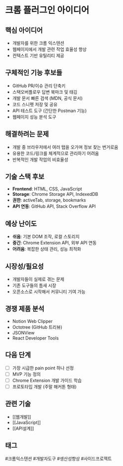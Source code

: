 # 크롬 플러그인 아이디어

## 핵심 아이디어
- 개발자를 위한 크롬 익스텐션
- 웹페이지에서 개발 관련 작업 효율성 향상
- 컨텍스트 기반 유틸리티 제공

## 구체적인 기능 후보들
- GitHub PR/이슈 관리 단축키
- 스택오버플로우 답변 북마크 및 태깅
- 개발 문서 빠른 검색 (MDN, 공식 문서)
- 코드 스니펫 저장 및 공유
- API 테스트 도구 (간단한 Postman 기능)
- 웹페이지 성능 분석 도구

## 해결하려는 문제
- 개발 중 브라우저에서 여러 탭을 오가며 정보 찾는 번거로움
- 유용한 코드/링크를 체계적으로 관리하기 어려움
- 반복적인 개발 작업의 비효율성

## 기술 스택 후보
- **Frontend**: HTML, CSS, JavaScript
- **Storage**: Chrome Storage API, IndexedDB
- **권한**: activeTab, storage, bookmarks
- **API 연동**: GitHub API, Stack Overflow API

## 예상 난이도
- **쉬움**: 기본 DOM 조작, 로컬 스토리지
- **중간**: Chrome Extension API, 외부 API 연동
- **어려움**: 복잡한 상태 관리, 성능 최적화

## 시장성/필요성
- 개발자들이 실제로 겪는 문제
- 기존 도구들의 틈새 시장
- 오픈소스로 시작해서 커뮤니티 기여 가능

## 경쟁 제품 분석
- Notion Web Clipper
- Octotree (GitHub 트리뷰)
- JSONView
- React Developer Tools

## 다음 단계
- [ ] 가장 시급한 pain point 하나 선정
- [ ] MVP 기능 정의
- [ ] Chrome Extension 개발 가이드 학습
- [ ] 프로토타입 개발 (주말 해커톤 형태)

## 관련 기술
- [[웹개발]]
- [[JavaScript]]
- [[API설계]]

## 태그
#크롬익스텐션 #개발자도구 #생산성향상 #사이드프로젝트